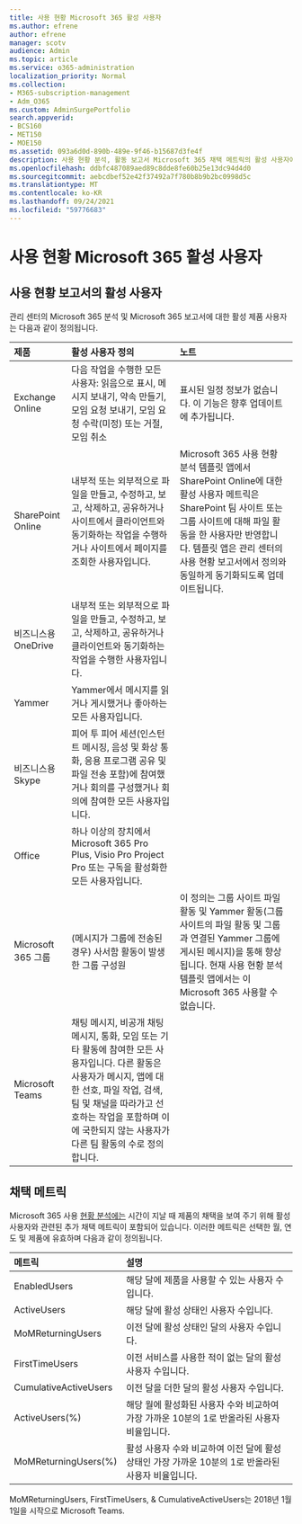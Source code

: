 ```yaml
---
title: 사용 현황 Microsoft 365 활성 사용자
ms.author: efrene
author: efrene
manager: scotv
audience: Admin
ms.topic: article
ms.service: o365-administration
localization_priority: Normal
ms.collection:
- M365-subscription-management
- Adm_O365
ms.custom: AdminSurgePortfolio
search.appverid:
- BCS160
- MET150
- MOE150
ms.assetid: 093a6d0d-890b-489e-9f46-b15687d3fe4f
description: 사용 현황 분석, 활동 보고서 Microsoft 365 채택 메트릭의 활성 사용자에 대해 자세히 알아보십시오.
ms.openlocfilehash: ddbfc487089aed89c8dde8fe60b25e13dc94d4d0
ms.sourcegitcommit: aebcdbef52e42f37492a7f780b8b9b2bc0998d5c
ms.translationtype: MT
ms.contentlocale: ko-KR
ms.lasthandoff: 09/24/2021
ms.locfileid: "59776683"
---
```

# <a name="active-user-in-microsoft-365-usage-reports"></a>사용 현황 Microsoft 365 활성 사용자

## <a name="active-user-in-usage-reports"></a>사용 현황 보고서의 활성 사용자

관리 센터의 Microsoft 365 분석 [](usage-analytics.md) 및 Microsoft 365 보고서에 대한 [](../activity-reports/activity-reports.md) 활성 제품 사용자는 다음과 같이 정의됩니다. 
  
|**제품**|**활성 사용자 정의**|**노트**|
|:-----|:-----|:-----|
|Exchange Online  <br/> |다음 작업을 수행한 모든 사용자: 읽음으로 표시, 메시지 보내기, 약속 만들기, 모임 요청 보내기, 모임 요청 수락(미정) 또는 거절, 모임 취소  <br/> |표시된 일정 정보가 없습니다. 이 기능은 향후 업데이트에 추가됩니다.  <br/> |
|SharePoint Online  <br/> |내부적 또는 외부적으로 파일을 만들고, 수정하고, 보고, 삭제하고, 공유하거나 사이트에서 클라이언트와 동기화하는 작업을 수행하거나 사이트에서 페이지를 조회한 사용자입니다.  <br/> |Microsoft 365 사용 현황 분석 템플릿 앱에서 SharePoint Online에 대한 활성 사용자 메트릭은 SharePoint 팀 사이트 또는 그룹 사이트에 대해 파일 활동을 한 사용자만 반영합니다. 템플릿 앱은 관리 센터의 사용 현황 보고서에서 정의와 동일하게 동기화되도록 업데이트됩니다.  <br/> |
|비즈니스용 OneDrive  <br/> |내부적 또는 외부적으로 파일을 만들고, 수정하고, 보고, 삭제하고, 공유하거나 클라이언트와 동기화하는 작업을 수행한 사용자입니다.  <br/> ||
|Yammer  <br/> |Yammer에서 메시지를 읽거나 게시했거나 좋아하는 모든 사용자입니다.  <br/> ||
|비즈니스용 Skype  <br/> |피어 투 피어 세션(인스턴트 메시징, 음성 및 화상 통화, 응용 프로그램 공유 및 파일 전송 포함)에 참여했거나 회의를 구성했거나 회의에 참여한 모든 사용자입니다.  <br/> ||
|Office  <br/> |하나 이상의 장치에서 Microsoft 365 Pro Plus, Visio Pro Project Pro 또는 구독을 활성화한 모든 사용자입니다.  <br/> ||
|Microsoft 365 그룹  <br/> |(메시지가 그룹에 전송된 경우) 사서함 활동이 발생한 그룹 구성원  <br/> |이 정의는 그룹 사이트 파일 활동 및 Yammer 활동(그룹 사이트의 파일 활동 및 그룹과 연결된 Yammer 그룹에 게시된 메시지)을 통해 향상됩니다. 현재 사용 현황 분석 템플릿 앱에서는 이 Microsoft 365 사용할 수 없습니다.  <br/> |
|Microsoft Teams  <br/> |채팅 메시지, 비공개 채팅 메시지, 통화, 모임 또는 기타 활동에 참여한 모든 사용자입니다. 다른 활동은 사용자가 메시지, 앱에 대한 선호, 파일 작업, 검색, 팀 및 채널을 따라가고 선호하는 작업을 포함하며 이에 국한되지 않는 사용자가 다른 팀 활동의 수로 정의합니다.  <br/> ||
   
## <a name="adoption-metrics"></a>채택 메트릭

Microsoft 365 사용 [현황 분석에는](usage-analytics.md) 시간이 지날 때 제품의 채택을 보여 주기 위해 활성 사용자와 관련된 추가 채택 메트릭이 포함되어 있습니다. 이러한 메트릭은 선택한 월, 연도 및 제품에 유효하며 다음과 같이 정의됩니다. 
  
|**메트릭**|**설명**|
|:-----|:-----|
|EnabledUsers  <br/> |해당 달에 제품을 사용할 수 있는 사용자 수입니다.  <br/> |
|ActiveUsers  <br/> |해당 달에 활성 상태인 사용자 수입니다.  <br/> |
|MoMReturningUsers  <br/> |이전 달에 활성 상태인 달의 사용자 수입니다.  <br/> |
|FirstTimeUsers  <br/> |이전 서비스를 사용한 적이 없는 달의 활성 사용자 수입니다.  <br/> |
|CumulativeActiveUsers  <br/> |이전 달을 더한 달의 활성 사용자 수입니다.  <br/> |
|ActiveUsers(%)  <br/> |해당 월에 활성화된 사용자 수와 비교하여 가장 가까운 10분의 1로 반올라된 사용자 비율입니다.  <br/> |
|MoMReturningUsers(%)  <br/> |활성 사용자 수와 비교하여 이전 달에 활성 상태인 가장 가까운 10분의 1로 반올라된 사용자 비율입니다.  <br/> |
   
MoMReturningUsers, FirstTimeUsers, &amp; CumulativeActiveUsers는 2018년 1월 1일을 시작으로 Microsoft Teams.
  
